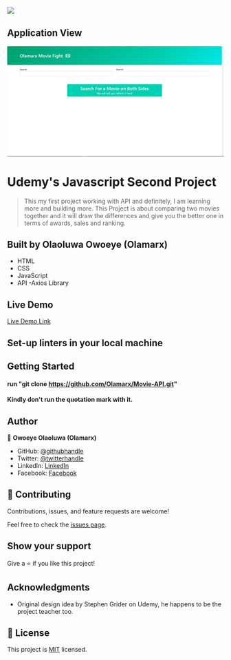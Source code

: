 ![](https://img.shields.io/badge/Microverse-blueviolet)

## Application View
<p align="center">
  <img
  src="./image/wide.jpg"
  alt="Desktop Version"
  >
</p>


# Udemy's Javascript Second Project
> This my first project working with API and definitely, I am learning more and building more.
> This Project is about comparing two movies together and it will draw the differences and give you the better one in terms of awards, sales and ranking.

## Built by Olaoluwa Owoeye (Olamarx)

- HTML
- CSS
- JavaScript
 - API
  -Axios Library
## Live Demo

[Live Demo Link](https://olamarx.github.io/Movie-API/)

## Set-up linters in your local machine

## Getting Started

#### run "git clone https://github.com/Olamarx/Movie-API.git"

#### Kindly don't run the quotation mark with it.

## Author

👤 **Owoeye Olaoluwa (Olamarx)**

- GitHub: [@githubhandle](https://github.com/Olamarx)
- Twitter: [@twitterhandle](https://twitter.com/Owoeye0laoluwa)
- LinkedIn: [LinkedIn](https://www.linkedin.com/in/olaoluwa-owoeye-617702162/)
- Facebook: [Facebook](https://web.facebook.com/olaoluwa.owoeye.39)


## 🤝 Contributing

Contributions, issues, and feature requests are welcome!

Feel free to check the [issues page](https://github.com/Olamarx/Movie-API/issues).

## Show your support

Give a ⭐️ if you like this project!


## Acknowledgments

- Original design idea by Stephen Grider on Udemy, he happens to be the project teacher too.


## 📝 License

This project is [MIT](./MIT.md) licensed.

